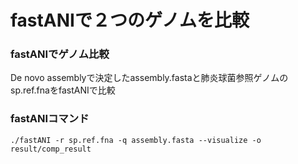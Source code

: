 # fastANIで２つのゲノムを比較

### fastANIでゲノム比較
De novo assemblyで決定したassembly.fastaと肺炎球菌参照ゲノムのsp.ref.fnaをfastANIで比較

### fastANIコマンド
```
./fastANI -r sp.ref.fna -q assembly.fasta --visualize -o result/comp_result
```
